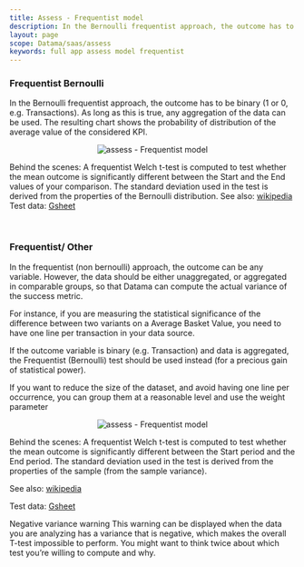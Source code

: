 ```yaml
---
title: Assess - Frequentist model
description: In the Bernoulli frequentist approach, the outcome has to be binary
layout: page
scope: Datama/saas/assess
keywords: full app assess model frequentist 
---
```




### Frequentist Bernoulli

In the Bernoulli frequentist approach, the outcome has to be binary (1 or 0, e.g. Transactions). As long as this is true, any aggregation of the data can be used.
The resulting chart shows the probability of distribution of the average value of the considered KPI.


<center><img src="{{site.url}}/{{site.baseurl}}/core_app/new/assess/images/assess_frequentist.png" alt="assess - Frequentist model" /></center>


Behind the scenes: A frequentist Welch t-test is computed to test whether the mean outcome is significantly different between the Start and the End values of your comparison. 
The standard deviation used in the test is derived from the properties of the Bernoulli distribution.
See also: [wikipedia](https://en.wikipedia.org/wiki/Welch%E2%80%99s_t-test)
Test data: [Gsheet](https://docs.google.com/spreadsheets/d/1VJJ2j5ldrSfvLQatd9SAikIJX_2dhBgDCjkdX_oUgB4/edit#gid=0)

<br>

### Frequentist/ Other


In the frequentist (non bernoulli) approach, the outcome can be any variable. However, the data should be either unaggregated, or aggregated in comparable groups, so that Datama can compute the actual variance of the success metric.

For instance, if you are measuring the statistical significance of the difference between two variants on a Average Basket Value, you need to have one line per transaction in your data source. 

If the outcome variable is binary (e.g. Transaction) and data is aggregated, the Frequentist (Bernoulli) test should be used instead (for a precious gain of statistical power).

If you want to reduce the size of the dataset, and avoid having one line per occurrence, you can group them at a reasonable level and use the weight parameter

<center><img src="{{site.url}}/{{site.baseurl}}/core_app/new/assess/images/assess_frequentistOther.png" alt="assess - Frequentist model" /></center>


Behind the scenes: A frequentist Welch t-test is computed to test whether the mean outcome is significantly different between the Start period and the End period. The standard deviation used in the test is derived from the properties of the sample (from the sample variance).

See also: [wikipedia](https://en.wikipedia.org/wiki/Welch%E2%80%99s_t-test)

Test data: [Gsheet](https://docs.google.com/spreadsheets/d/1VJJ2j5ldrSfvLQatd9SAikIJX_2dhBgDCjkdX_oUgB4/edit#gid=1115355265)

Negative variance warning This warning can be displayed when the data you are analyzing has a variance that is negative, which makes the overall T-test impossible to perform. You might want to think twice about which test you’re willing to compute and why.
